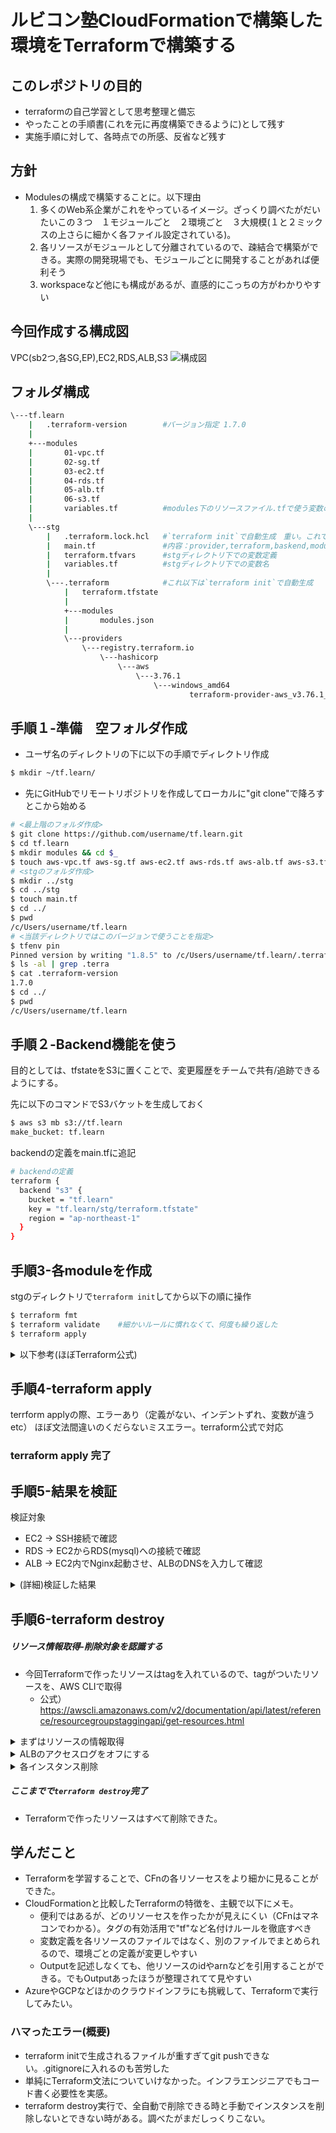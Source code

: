 # ルビコン塾CloudFormationで構築した環境をTerraformで構築する


## このレポジトリの目的

* terraformの自己学習として思考整理と備忘
* やったことの手順書(これを元に再度構築できるように)として残す
* 実施手順に対して、各時点での所感、反省など残す

## 方針
* Modulesの構成で構築することに。以下理由
   1. 多くのWeb系企業がこれをやっているイメージ。ざっくり調べたがだいたいこの３つ　１モジュールごと　２環境ごと　３大規模(１と２ミックスの上さらに細かく各ファイル設定されている)。
   2. 各リソースがモジュールとして分離されているので、疎結合で構築ができる。実際の開発現場でも、モジュールごとに開発することがあれば便利そう
   3. workspaceなど他にも構成があるが、直感的にこっちの方がわかりやすい

## 今回作成する構成図
VPC(sb2つ,各SG,EP),EC2,RDS,ALB,S3
![構成図](https://raw.githubusercontent.com/Hiro-Nagai/tf.learn/main/image.tf.learn.png)

## フォルダ構成

```bash
\---tf.learn
    |   .terraform-version        #バージョン指定 1.7.0
    |
    +---modules
    |       01-vpc.tf
    |       02-sg.tf
    |       03-ec2.tf
    |       04-rds.tf
    |       05-alb.tf
    |       06-s3.tf
    |       variables.tf          #modules下のリソースファイル.tfで使う変数の中身を記述
    |
    \---stg
        |   .terraform.lock.hcl   #`terraform init`で自動生成　重い。これでハマった
        |   main.tf               #内容：provider,terraform,baskend,modules各ブロック＋modulesで使う変数
        |   terraform.tfvars      #stgディレクトリ下での変数定義
        |   variables.tf          #stgディレクトリ下での変数名
        |
        \---.terraform            #これ以下は`terraform init`で自動生成
            |   terraform.tfstate
            |
            +---modules
            |       modules.json
            |
            \---providers
                \---registry.terraform.io
                    \---hashicorp
                        \---aws
                            \---3.76.1
                                \---windows_amd64
                                        terraform-provider-aws_v3.76.1_x5.exe


```

## 手順１-準備　空フォルダ作成

* ユーザ名のディレクトリの下に以下の手順でディレクトリ作成
```bash
$ mkdir ~/tf.learn/
```
* 先にGitHubでリモートリポジトリを作成してローカルに"git clone"で降ろすとこから始める
```bash
# <最上階のフォルダ作成>
$ git clone https://github.com/username/tf.learn.git
$ cd tf.learn
$ mkdir modules && cd $_
$ touch aws-vpc.tf aws-sg.tf aws-ec2.tf aws-rds.tf aws-alb.tf aws-s3.tf variables.tf
# <stgのフォルダ作成>
$ mkdir ../stg
$ cd ../stg
$ touch main.tf
$ cd ../
$ pwd
/c/Users/username/tf.learn
# <当該ディレクトリではこのバージョンで使うことを指定>
$ tfenv pin 
Pinned version by writing "1.8.5" to /c/Users/username/tf.learn/.terraform-version
$ ls -al | grep .terra
$ cat .terraform-version
1.7.0
$ cd ../
$ pwd
/c/Users/username/tf.learn
```


## 手順２-Backend機能を使う
目的としては、tfstateをS3に置くことで、変更履歴をチームで共有/追跡できるようにする。

先に以下のコマンドでS3バケットを生成しておく
```bash
$ aws s3 mb s3://tf.learn
make_bucket: tf.learn
```
backendの定義をmain.tfに追記
```bash
# backendの定義
terraform {
  backend "s3" {
    bucket = "tf.learn"
    key = "tf.learn/stg/terraform.tfstate"
    region = "ap-northeast-1"
  }
}
```


## 手順3-各moduleを作成
stgのディレクトリで`terraform init`してから以下の順に操作
```bash
$ terraform fmt
$ terraform validate    #細かいルールに慣れなくて、何度も繰り返した
$ terraform apply
```


<details><summary>以下参考(ほぼTerraform公式)</summary>

### main.tfを編集
#### module構成の参考記事
わかりやすかったものをピックアップして以下にメモ
* https://dev.classmethod.jp/articles/directory-layout-bestpractice-in-terraform/
* https://qiita.com/reireias/items/253529c889cafb3fa4c7


### vpc.tfを編集
#### 参考記事
* [【Terraform入門】AWSのVPCとEC2を構築してみる](https://kacfg.com/terraform-vpc-ec2/)
* 公式doc
  * https://kacfg.com/terraform-vpc-ec2/
  * https://registry.terraform.io/providers/hashicorp/aws/latest/docs/resources/subnet
  * https://registry.terraform.io/providers/hashicorp/aws/latest/docs/resources/internet_gateway
  * https://registry.terraform.io/providers/hashicorp/aws/latest/docs/resources/internet_gateway_attachment
  * 
  * https://registry.terraform.io/providers/hashicorp/aws/latest/docs/resources/route_table
    * Routeととしてのresource記載は不要で、RouteTableのresource内部にrouteの内容を記述できる
  * https://registry.terraform.io/providers/hashicorp/aws/latest/docs/resources/route_table_association

### sg.tfを編集
#### 参考記事
* https://dev.classmethod.jp/articles/terraform-security-group/
* https://beyondjapan.com/blog/2022/10/terraform-how-to-use-security-group/
* 公式
  * https://registry.terraform.io/providers/hashicorp/aws/latest/docs/resources/security_group
  * https://registry.terraform.io/providers/hashicorp/aws/latest/docs/resources/security_group_rule
    * 特にRDS用のセキュリティグループのインバウンドルールにおけるソースをEC2用のセキュリティグループIDにするという方法の参照として使いました。↓の参考記事も同様です。
* https://ohshige.hatenablog.com/entry/2019/11/11/190000
* https://qiita.com/suzuki0430/items/2dbd88dfb5ed53016914

### ec2.tfを編集
#### 参考記事
* https://zenn.dev/supersatton/articles/c87853cc5a3dbd
* https://qiita.com/okdyy75/items/73641a0247bae1fa7f31
* https://khasegawa.hatenablog.com/entry/2017/10/03/000000
* [[Terraform][CloudFormation]最新のAMI IDの取得方法](https://qiita.com/to-fmak/items/7623ee6e15249a4bcedd#:~:text=%E3%80%8CData%20Source%E3%80%8D%E3%81%A7%E6%9C%80%E6%96%B0%E3%81%AE,AMI%E3%82%92%E5%8F%96%E5%BE%97%E3%81%A7%E3%81%8D%E3%81%BE%E3%81%99%E3%80%82)
* 公式
  * https://registry.terraform.io/providers/hashicorp/aws/latest/docs/data-sources/instance

### rds.tfを編集
#### 参考記事
* https://zenn.dev/suganuma/articles/fe14451aeda28f
* https://tech.isid.co.jp/entry/terraform_manage_master_user_password
* https://zenn.dev/yumemi_inc/articles/081b0190db8260
* 公式
  * https://registry.terraform.io/providers/hashicorp/aws/latest/docs/resources/db_subnet_group
  * https://registry.terraform.io/providers/hashicorp/aws/latest/docs/data-sources/ssm_parameter
  * https://registry.terraform.io/providers/hashicorp/aws/latest/docs/resources/db_instance

### alb.tfとs3.tfを編集
#### 参考記事
* https://katsuya-place.com/terraform-elb-basic/
* https://cloud5.jp/terraform-alb/
* https://y-ohgi.com/introduction-terraform/handson/alb/
* 公式
  * https://registry.terraform.io/providers/hashicorp/aws/latest/docs/resources/lb
  * https://www.terraform.io/docs/providers/aws/r/lb_listener.html
  * https://registry.terraform.io/providers/hashicorp/aws/latest/docs/resources/s3_bucket

</details>


## 手順4-terraform apply
terrform applyの際、エラーあり（定義がない、インデントずれ、変数が違うetc）
ほぼ文法間違いのくだらないミスエラー。terraform公式で対応


### terraform apply 完了

## 手順5-結果を検証
検証対象
  - EC2  →   SSH接続で確認
  - RDS  →   EC2からRDS(mysql)への接続で確認
  - ALB  →   EC2内でNginx起動させ、ALBのDNSを入力して確認

<details><summary>(詳細)検証した結果</summary>

#### SSH接続
22ポートの記述もれあり。02-sg.tfの"sg_ec2"に以下追記

```bash
    ingress {
    from_port   = 22
    to_port     = 22
    protocol    = "tcp"
    cidr_blocks = ["0.0.0.0/0"]
  }
```
マネコン画面EC2→keypairにて発行
.sshにDLしたKeyPairファイル入れて以下実行

```bash
ssh -i ~/.ssh/(KeyPair).pem ec2-user@(Public IPv4 DNS).ap-northeast-1.compute.amazonaws.com
```
※今回はEIPを使っていないので”Public IPv4 DNS”はEC2起動ごとに変化するので注意

#### RDS接続＆Nginx起動確認
```bash
#　※EC2接続状態で
#　<RDS接続確認>
$ sudo yum update
$ sudo yum install mysql
$ mysql -u admin -p -h (RDSのエンドポイント)
#Parameter Storeに保管しているパスワードを入力
Welcome to the MariaDB monitor.  Commands end with ; or \g.
Your MySQL connection id is 21
Server version: 8.0.33 Source distribution
Copyright (c) 2000, 2018, Oracle, MariaDB Corporation Ab and others.

Type 'help;' or '\h' for help. Type '\c' to clear the current input statement.

MySQL [(none)]> exit
Bye
#　<Nginx起動>
$ amazon-linux-extras list | grep nginx
$ sudo amazon-linux-extras install nginx1
$ nginx -v
nginx version: nginx/1.22.1
$ sudo systemctl start nginx
$ sudo systemctl status nginx
$ sudo systemctl enable nginx
$ systemctl is-enabled nginx
#　<ALB動作確認>
$ curl http://alb-tf-*********.ap-northeast-1.elb.amazonaws.com/(DNS name)
<!DOCTYPE html>
<html>
<head>
<title>Welcome to nginx!</title>
<style>
html { color-scheme: light dark; }
body { width: 35em; margin: 0 auto;
font-family: Tahoma, Verdana, Arial, sans-serif; }
</style>
</head>
<body>
<h1>Welcome to nginx!</h1>
<p>If you see this page, the nginx web server is successfully installed and
working. Further configuration is required.</p>

<p>For online documentation and support please refer to
<a href="http://nginx.org/">nginx.org</a>.<br/>
Commercial support is available at
<a href="http://nginx.com/">nginx.com</a>.</p>

<p><em>Thank you for using nginx.</em></p>
</body>
</html>
$ exit
```

</details>


## 手順6-terraform destroy
##### リソース情報取得-削除対象を認識する
* 今回Terraformで作ったリソースはtagを入れているので、tagがついたリソースを、AWS CLIで取得
  * 公式）https://awscli.amazonaws.com/v2/documentation/api/latest/reference/resourcegroupstaggingapi/get-resources.html

<details><summary>まずはリソースの情報取得</summary>

https://docs.aws.amazon.com/cli/latest/reference/resourcegroupstaggingapi/get-resources.html
```bash
$ aws resourcegroupstaggingapi get-resources --no-paginate --region ap-northeast-1 \
--tag-filters Key=Name,\
Values=terraform-stg,terraform-stg-public-1a-sn,terraform-stg-public-1c-sn
```
取得した値は以下（多いので抜粋）※イメージ湧かせるために抜粋だけでも記載
```json
        {
            "ResourceARN": "arn:aws:ec2:ap-northeast-1:************:route-table/rtb-0b42571d2f38c6100",
            "Tags": [
                {
                    "Key": "Name",
                    "Value": "terraform-stg-rt"
                }
            ]
        },
        {
            "ResourceARN": "arn:aws:ec2:ap-northeast-1:************:security-group/sg-0a623d83ccb77cd23",
            "Tags": [
                {
                    "Key": "Name",
                    "Value": "terraform-stg-sg"
                }
            ]
        },

```
</details>



<details><summary>ALBのアクセスログをオフにする</summary>
ALBのアクセスログがS3バケットに過剰に溜まる。まずは、ログの蓄積を解除する。

https://docs.aws.amazon.com/cli/latest/reference/elbv2/modify-load-balancer-attributes.html
```bash
aws elbv2 modify-load-balancer-attributes --load-balancer-arn arn:aws:elasticloadbalancing:ap-northeast-1:************:loadbalancer/app/alb-tf/036cf7d537523dd9 --attributes Key=access_logs.s3.enabled,Value=false
```
※「**********」はarn伏せ字


以下のように返され、マネコンでもアクセスログがオフになっている。ALBの「Attributes属性」情報で他パラメータも含めて返っている。
```json
{
    "Attributes": [
        {
            "Key": "access_logs.s3.enabled",
            "Value": "false"  //オフになっています
        },
        {
            "Key": "access_logs.s3.bucket",
            "Value": "s3-alb-log-tf"
        },
        {
            "Key": "access_logs.s3.prefix",
            "Value": ""
        },
        {
            "Key": "idle_timeout.timeout_seconds",
            "Value": "60"
        },
        {
            "Key": "deletion_protection.enabled",
            "Value": "false"
        },
        {
            "Key": "routing.http2.enabled",
            "Value": "true"
        },
        {
            "Key": "routing.http.drop_invalid_header_fields.enabled",
            "Value": "false"
        },
        {
            "Key": "routing.http.xff_client_port.enabled",
            "Value": "false"
        },
        {
            "Key": "routing.http.preserve_host_header.enabled",
            "Value": "false"
        },
        {
            "Key": "routing.http.xff_header_processing.mode",
            "Value": "append"
        },
        {
            "Key": "load_balancing.cross_zone.enabled",
            "Value": "true"
        },
        {
            "Key": "routing.http.desync_mitigation_mode",
            "Value": "defensive"
        },
        {
            "Key": "waf.fail_open.enabled",
            "Value": "false"
        },
        {
            "Key": "routing.http.x_amzn_tls_version_and_cipher_suite.enabled",
            "Value": "false"
        },
        {
            "Key": "connection_logs.s3.enabled",
            "Value": "false"
        },
        {
            "Key": "connection_logs.s3.bucket",
            "Value": ""
        },
        {
            "Key": "connection_logs.s3.prefix",
            "Value": ""
        }
    ]
}
```


##### ALBのアクセスログ用のS3バケット内を空にする
```bash
$ aws s3 rm s3://s3-alb-log-tf --recursive
```
</details>



<details><summary>各インスタンス削除</summary>

##### VPC内にあるEC2インスタンスを削除
* 公式）https://docs.aws.amazon.com/cli/latest/reference/ec2/terminate-instances.html
* https://blog.serverworks.co.jp/2020/01/10/000000
```bash
$ aws ec2 terminate-instances --instance-ids i-0791f5b3652cd1e1e
#以下の通り返される
{
    "TerminatingInstances": [
        {
            "CurrentState": {
                "Code": 32,
                "Name": "shutting-down"
            },
            "InstanceId": "i-0791f5b3652cd1e1e",
            "PreviousState": {
                "Code": 16,
                "Name": "running"
            }
        }
    ]
}
```

##### VPC内にあるRDSインスタンスを削除
公式）https://docs.aws.amazon.com/ja_jp/AmazonRDS/latest/UserGuide/USER_DeleteInstance.html
https://qiita.com/tcsh/items/d7ca66fe8251f865c668
```bash
aws rds delete-db-instance \
    --db-instance-identifier terraform-20240105055854660100000002 \
    --skip-final-snapshot \
    --delete-automated-backups
#以下の通り返される
{
    "DBInstance": {
        "DBInstanceIdentifier": "terraform-20240105055854660100000002",
        "DBInstanceClass": "db.t3.micro",
        "Engine": "mysql",
        "DBInstanceStatus": "deleting",
        "MasterUsername": "admin",
        "Endpoint": {
            "Address": "terraform-20240105055854660100000002.c7nzmtxyau6j.ap-northeast-1.rds.amazonaws.com",
            "Port": 3306,
            "HostedZoneId": "Z24O6O9L7SGTNB"
        },
        "AllocatedStorage": 10,
        "InstanceCreateTime": "2024-01-05T06:02:01.112Z",
        "PreferredBackupWindow": "15:01-15:31",
        "BackupRetentionPeriod": 0,
        "DBSecurityGroups": [],
        "VpcSecurityGroups": [
            {
                "VpcSecurityGroupId": "sg-00dbf655578e404fc",
                "Status": "active"
            }
        ],
        "DBParameterGroups": [
            {
                "DBParameterGroupName": "default.mysql8.0",
                "ParameterApplyStatus": "in-sync"
            }
        ],
        "AvailabilityZone": "ap-northeast-1c",
        "DBSubnetGroup": {
            "DBSubnetGroupName": "dbsng_tf",
            "DBSubnetGroupDescription": "Managed by Terraform",
            "VpcId": "vpc-0b2521d9a5e690b70",
            "SubnetGroupStatus": "Complete",
            "Subnets": [
                {
                    "SubnetIdentifier": "subnet-01f2b56b3b0e50b82",
                    "SubnetAvailabilityZone": {
                        "Name": "ap-northeast-1a"
                    },
                    "SubnetOutpost": {},
                    "SubnetStatus": "Active"
                },
                {
                    "SubnetIdentifier": "subnet-0f82d6778caf3a507",
                    "SubnetAvailabilityZone": {
                        "Name": "ap-northeast-1c"
                    },
                    "SubnetOutpost": {},
                    "SubnetStatus": "Active"
                }
            ]
        },
        "PreferredMaintenanceWindow": "thu:17:09-thu:17:39",
        "PendingModifiedValues": {},
        "MultiAZ": false,
        "EngineVersion": "8.0.33",
        "AutoMinorVersionUpgrade": true,
        "ReadReplicaDBInstanceIdentifiers": [],
        "LicenseModel": "general-public-license",
        "OptionGroupMemberships": [
            {
                "OptionGroupName": "default:mysql-8-0",
                "Status": "in-sync"
            }
        ],
        "PubliclyAccessible": false,
        "StorageType": "gp2",
        "DbInstancePort": 0,
        "StorageEncrypted": false,
        "DbiResourceId": "db-55UM2BIVUVOLVMKO4VIWSWDLSA",
        "CACertificateIdentifier": "",
        "DomainMemberships": [],
        "CopyTagsToSnapshot": false,
        "MonitoringInterval": 0,
        "DBInstanceArn": "arn:aws:rds:ap-northeast-1:************:db:terraform-20240105055854660100000002",
        "IAMDatabaseAuthenticationEnabled": false,
        "PerformanceInsightsEnabled": false,
        "DeletionProtection": false,
        "AssociatedRoles": [],
        "TagList": [
            {
                "Key": "Name",
                "Value": "20240105-terraform-stage"
            }
        ],
        "CustomerOwnedIpEnabled": false,
        "BackupTarget": "region",
        "NetworkType": "IPV4",
        "StorageThroughput": 0,
        "DedicatedLogVolume": false
    }
}
```
</details>




##### ここまでで`terraform destroy`完了
* Terraformで作ったリソースはすべて削除できた。




## 学んだこと
* Terraformを学習することで、CFnの各リソーセスをより細かに見ることができた。
* CloudFormationと比較したTerraformの特徴を、主観で以下にメモ。
  * 便利ではあるが、どのリソーセスを作ったかが見えにくい（CFnはマネコンでわかる）。タグの有効活用で"tf"など名付けルールを徹底すべき
  * 変数定義を各リソースのファイルではなく、別のファイルでまとめられるので、環境ごとの定義が変更しやすい
  * Outputを記述しなくても、他リソースのidやarnなどを引用することができる。でもOutputあったほうが整理されてて見やすい
* AzureやGCPなどほかのクラウドインフラにも挑戦して、Terraformで実行してみたい。

### ハマったエラー(概要)
- terraform initで生成されるファイルが重すぎてgit pushできない。.gitignoreに入れるのも苦労した
- 単純にTerraform文法についていけなかった。インフラエンジニアでもコード書く必要性を実感。
- terraform destroy実行で、全自動で削除できる時と手動でインスタンスを削除しないとできない時がある。調べたがまだしっくりこない。


